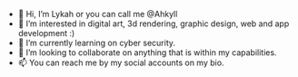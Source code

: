 - 👋 Hi, I’m Lykah or you can call me @Ahkyll
- 👀 I’m interested in digital art, 3d rendering, graphic design, web and app development :)
- 🌱 I’m currently learning on cyber security.
- 💞️ I’m looking to collaborate on anything that is within my capabilities. 
- 📫 You can reach me by my social accounts on my bio.

<!---
Ahkyll/Ahkyll is a ✨ special ✨ repository because its `README.md` (this file) appears on your GitHub profile.
You can click the Preview link to take a look at your changes.
--->
